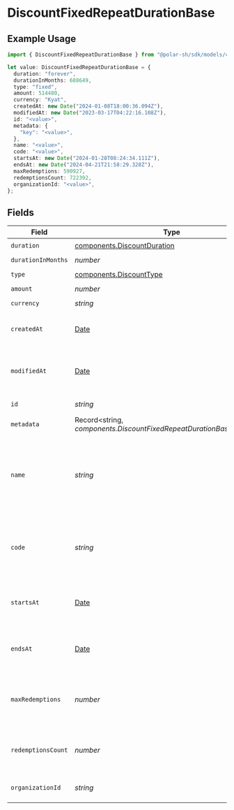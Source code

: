 # DiscountFixedRepeatDurationBase

## Example Usage

```typescript
import { DiscountFixedRepeatDurationBase } from "@polar-sh/sdk/models/components/discountfixedrepeatdurationbase.js";

let value: DiscountFixedRepeatDurationBase = {
  duration: "forever",
  durationInMonths: 688649,
  type: "fixed",
  amount: 514480,
  currency: "Kyat",
  createdAt: new Date("2024-01-08T18:00:36.094Z"),
  modifiedAt: new Date("2023-03-17T04:22:16.108Z"),
  id: "<value>",
  metadata: {
    "key": "<value>",
  },
  name: "<value>",
  code: "<value>",
  startsAt: new Date("2024-01-28T08:24:34.111Z"),
  endsAt: new Date("2024-04-21T21:58:29.328Z"),
  maxRedemptions: 590927,
  redemptionsCount: 722392,
  organizationId: "<value>",
};
```

## Fields

| Field                                                                                         | Type                                                                                          | Required                                                                                      | Description                                                                                   |
| --------------------------------------------------------------------------------------------- | --------------------------------------------------------------------------------------------- | --------------------------------------------------------------------------------------------- | --------------------------------------------------------------------------------------------- |
| `duration`                                                                                    | [components.DiscountDuration](../../models/components/discountduration.md)                    | :heavy_check_mark:                                                                            | N/A                                                                                           |
| `durationInMonths`                                                                            | *number*                                                                                      | :heavy_check_mark:                                                                            | N/A                                                                                           |
| `type`                                                                                        | [components.DiscountType](../../models/components/discounttype.md)                            | :heavy_check_mark:                                                                            | N/A                                                                                           |
| `amount`                                                                                      | *number*                                                                                      | :heavy_check_mark:                                                                            | N/A                                                                                           |
| `currency`                                                                                    | *string*                                                                                      | :heavy_check_mark:                                                                            | N/A                                                                                           |
| `createdAt`                                                                                   | [Date](https://developer.mozilla.org/en-US/docs/Web/JavaScript/Reference/Global_Objects/Date) | :heavy_check_mark:                                                                            | Creation timestamp of the object.                                                             |
| `modifiedAt`                                                                                  | [Date](https://developer.mozilla.org/en-US/docs/Web/JavaScript/Reference/Global_Objects/Date) | :heavy_check_mark:                                                                            | Last modification timestamp of the object.                                                    |
| `id`                                                                                          | *string*                                                                                      | :heavy_check_mark:                                                                            | The ID of the object.                                                                         |
| `metadata`                                                                                    | Record<string, *components.DiscountFixedRepeatDurationBaseMetadata*>                          | :heavy_check_mark:                                                                            | N/A                                                                                           |
| `name`                                                                                        | *string*                                                                                      | :heavy_check_mark:                                                                            | Name of the discount. Will be displayed to the customer when the discount is applied.         |
| `code`                                                                                        | *string*                                                                                      | :heavy_check_mark:                                                                            | Code customers can use to apply the discount during checkout.                                 |
| `startsAt`                                                                                    | [Date](https://developer.mozilla.org/en-US/docs/Web/JavaScript/Reference/Global_Objects/Date) | :heavy_check_mark:                                                                            | Timestamp after which the discount is redeemable.                                             |
| `endsAt`                                                                                      | [Date](https://developer.mozilla.org/en-US/docs/Web/JavaScript/Reference/Global_Objects/Date) | :heavy_check_mark:                                                                            | Timestamp after which the discount is no longer redeemable.                                   |
| `maxRedemptions`                                                                              | *number*                                                                                      | :heavy_check_mark:                                                                            | Maximum number of times the discount can be redeemed.                                         |
| `redemptionsCount`                                                                            | *number*                                                                                      | :heavy_check_mark:                                                                            | Number of times the discount has been redeemed.                                               |
| `organizationId`                                                                              | *string*                                                                                      | :heavy_check_mark:                                                                            | The organization ID.                                                                          |